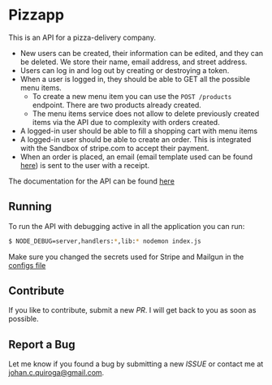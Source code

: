 # Pizzapp

This is an API for a pizza-delivery company.

- New users can be created, their information can be edited, and they can be deleted. We store their name, email address, and street address.
- Users can log in and log out by creating or destroying a token.
- When a user is logged in, they should be able to GET all the possible menu items.
  - To create a new menu item you can use the `POST /products` endpoint. There are two products already created.
  - The menu items service does not allow to delete previously created items via the API due to complexity with orders created.
- A logged-in user should be able to fill a shopping cart with menu items
- A logged-in user should be able to create an order. This is integrated with the Sandbox of stripe.com to accept their payment.
- When an order is placed, an email (email template used can be found [here](https://postmarkapp.com/transactional-email-templates)) is sent to the user with a receipt.

The documentation for the API can be found [here](https://documenter.getpostman.com/view/2111440/SVYtLcnC)

## Running

To run the API with debugging active in all the application you can run:

```bash
$ NODE_DEBUG=server,handlers:*,lib:* nodemon index.js
```

Make sure you changed the secrets used for Stripe and Mailgun in the [configs file](./lib/config.js)

## Contribute

If you like to contribute, submit a new _PR_. I will get back to you as soon as possible.

## Report a Bug

Let me know if you found a bug by submitting a new _ISSUE_ or contact me at johan.c.quiroga@gmail.com.
